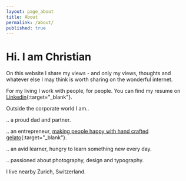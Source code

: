 ```yaml
---
layout: page_about
title: About
permalink: /about/
published: true
---
```


# Hi. I am Christian

On this website I share my views - and only my views, thoughts and whatever else I may think is worth sharing on the wonderful internet.

For my living I work with people, for people.
You can find my resume on [Linkedin](https://ch.linkedin.com/in/christianpopa){:target="\_blank"}.

Outside the corporate world I am..

.. a proud dad and partner.

.. an entrepreneur, [making people happy with hand crafted gelato](https://eiszeit.co/){:target="\_blank"}.

.. an avid learner, hungry to learn something new every day.

.. passioned about photography, design and typography.

I live nearby Zurich, Switzerland.
